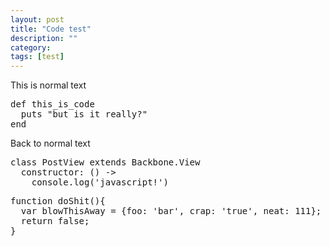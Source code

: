 ```yaml
---
layout: post
title: "Code test"
description: ""
category: 
tags: [test]
---
```


This is normal text

<pre class='prettyprint'>
def this_is_code
  puts "but is it really?"
end
</pre>

Back to normal text

<pre class='prettyprint'>
class PostView extends Backbone.View
  constructor: () ->
    console.log('javascript!')
</pre>

<pre class='prettyprint'>
function doShit(){
  var blowThisAway = {foo: 'bar', crap: 'true', neat: 111};
  return false;
}
</pre>
